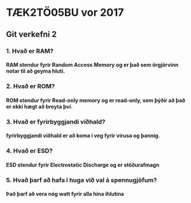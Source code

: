 # TÆK2TÖ05BU vor 2017
## Git verkefni 2

### 1. Hvað er RAM?
#### RAM stendur fyrir Random Access Memory og er það sem örgjörvinn notar til að geyma hluti.
### 2. Hvað er ROM?
#### ROM stendur fyrir Read-only memory og er read-only, sem þýðir að það er ekki hægt að breyta því.
### 3. Hvað er fyrirbyggjandi viðhald?
#### fyrirbyggjandi viðhald er að koma í veg fyrir vírusa og þannig.
### 4. Hvað er ESD?
#### ESD stendur fyrir Electrostatic Discharge og er stöðurafmagn
### 5. Hvað þarf að hafa í huga við val á spennugjöfum?
#### Það þarf að vera nóg watt fyrir alla hina íhlutina
